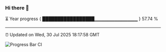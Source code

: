 ### Hi there 👋

⏳ Year progress { █████████████████▁▁▁▁▁▁▁▁▁▁▁▁▁ } 57.74 %

---

⏰ Updated on Wed, 30 Jul 2025 18:17:58 GMT

![Progress Bar CI](https://github.com/Shyam-Makwana/GitHub-Actions-Demo/workflows/Progress%20Bar%20CI/badge.svg)
